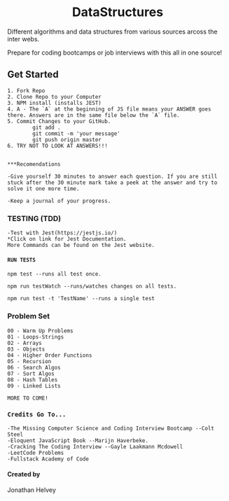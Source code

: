 <h1 align="center">DataStructures</h1>

Different algorithms and data structures from various sources arcoss the inter webs.

Prepare for coding bootcamps or job interviews with this all in one source!

## Get Started

```
1. Fork Repo
2. Clone Repo to your Computer
3. NPM install (installs JEST)
4. A - The `A` at the beginning of JS file means your ANSWER goes there. Answers are in the same file below the `A` file.
5. Commit Changes to your GitHub.
        git add .
        git commit -m 'your message'
        git push origin master
6. TRY NOT TO LOOK AT ANSWERS!!!


***Recomendations

-Give yourself 30 minutes to answer each question. If you are still stuck after the 30 minute mark take a peek at the answer and try to solve it one more time.

-Keep a journal of your progress.

```

### TESTING (TDD)

```
-Test with Jest(https://jestjs.io/)
*Click on link for Jest Documentation.
More Commands can be found on the Jest website.
```

#### `RUN TESTS`

```
npm test --runs all test once.

npm run testWatch --runs/watches changes on all tests.

npm run test -t 'TestName' --runs a single test

```

### Problem Set

```
00 - Warm Up Problems
01 - Loops-Strings
02 - Arrays
03 - Objects
04 - Higher Order Functions
05 - Recursion
06 - Search Algos
07 - Sort Algos
08 - Hash Tables
09 - Linked Lists

MORE TO COME!
```

### `Credits Go To...`

```
-The Missing Computer Science and Coding Interview Bootcamp --Colt Steel
-Eloquent JavaScript Book --Marijn Haverbeke.
-Cracking The Coding Interview --Gayle Laakmann Mcdowell
-LeetCode Problems
-Fullstack Academy of Code
```

#### Created by

Jonathan Helvey
